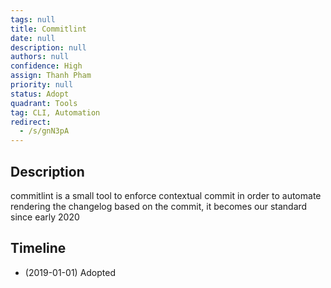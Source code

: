 ```yaml
---
tags: null
title: Commitlint
date: null
description: null
authors: null
confidence: High
assign: Thanh Pham
priority: null
status: Adopt
quadrant: Tools
tag: CLI, Automation
redirect:
  - /s/gnN3pA
---
```


## Description

commitlint is a small tool to enforce contextual commit in order to automate rendering the changelog based on the commit, it becomes our standard since early 2020

## Timeline

- (2019-01-01) Adopted
